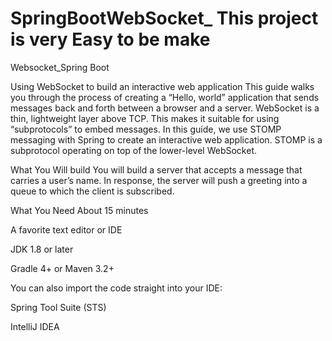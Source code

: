 # SpringBootWebSocket_ This project is very Easy to be make
Websocket_Spring Boot

Using WebSocket to build an interactive web application
This guide walks you through the process of creating a “Hello, world” application that sends messages back and forth between a browser and a server. WebSocket is a thin, lightweight layer above TCP. This makes it suitable for using “subprotocols” to embed messages. In this guide, we use STOMP messaging with Spring to create an interactive web application. STOMP is a subprotocol operating on top of the lower-level WebSocket.

What You Will build
You will build a server that accepts a message that carries a user’s name. In response, the server will push a greeting into a queue to which the client is subscribed.

What You Need
About 15 minutes

A favorite text editor or IDE

JDK 1.8 or later

Gradle 4+ or Maven 3.2+

You can also import the code straight into your IDE:

Spring Tool Suite (STS)

IntelliJ IDEA
